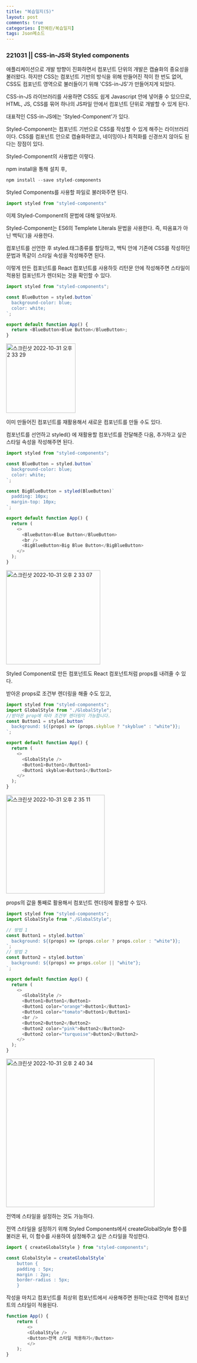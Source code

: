 ```yaml
---
title: "복습일지(5)"   
layout: post    
comments: true  
categories: [전예린/복습일지]
tags: Json메소드
---
```


### 221031 || CSS-in-JS와 Styled components


애플리케이션으로 개발 방향이 진화하면서 컴포넌트 단위의 개발은 캡슐화의 중요성을 불러왔다. 
하지만 CSS는 컴포넌트 기반의 방식을 위해 만들어진 적이 한 번도 없어, CSS도 컴포넌트 영역으로 불러들이기 위해 'CSS-in-JS'가 만들어지게 되었다.


CSS-in-JS 라이브러리를 사용하면 CSS도 쉽게 Javascript 안에 넣어줄 수 있으므로, HTML, JS, CSS를 묶어 하나의 JS파일 안에서 컴포넌트 단위로 개발할 수 있게 된다.


대표적인 CSS-in-JS에는 'Styled-Component'가 있다.


Styled-Component는 컴포넌트 기반으로 CSS를 작성할 수 있게 해주는 라이브러리이다. CSS를 컴포넌트 안으로 캡슐화하였고, 네이밍이나 최적화를 신경쓰지 않아도 된다는 장점이 있다.


Styled-Component의 사용법은 이렇다.

npm install을 통해 설치 후,

```js
npm install --save styled-components
```

Styled Components를 사용할 파일로 불러와주면 된다.
```js
import styled from "styled-components"
```

이제 Styled-Component의 문법에 대해 알아보자.


Styled-Component는 ES6의 Templete Literals 문법을 사용한다. 즉, 따옴표가 아닌 백틱(`)을 사용한다.

컴포넌트를 선언한 후 styled.태그종류를 할당하고, 백틱 안에 기존에 CSS를 작성하던 문법과 똑같이 스타일 속성을 작성해주면 된다.


이렇게 만든 컴포넌트를 React 컴포넌트를 사용하듯 리턴문 안에 작성해주면 스타일이 적용된 컴포넌트가 렌더되는 것을 확인할 수 있다.
```js
import styled from "styled-components";

const BlueButton = styled.button`
  background-color: blue;
  color: white;
`;

export default function App() {
  return <BlueButton>Blue Button</BlueButton>;
}
```

<img width="188" alt="스크린샷 2022-10-31 오후 2 33 29" src="https://user-images.githubusercontent.com/39157466/198938454-300a775b-d9a7-49b3-b0fd-7fbd60a30a9a.png">


이미 만들어진 컴포넌트를 재활용해서 새로운 컴포넌트를 만들 수도 있다. 


컴포넌트를 선언하고 styled() 에 재활용할 컴포넌트를 전달해준 다음, 추가하고 싶은 스타일 속성을 작성해주면 된다.
```js
import styled from "styled-components";

const BlueButton = styled.button`
  background-color: blue;
  color: white;
`;

const BigBlueButton = styled(BlueButton)`
  padding: 10px;
  margin-top: 10px;
`;

export default function App() {
  return (
    <>
      <BlueButton>Blue Button</BlueButton>
      <br />
      <BigBlueButton>Big Blue Button</BigBlueButton>
    </>
  );
}
```
<img width="255" alt="스크린샷 2022-10-31 오후 2 33 07" src="https://user-images.githubusercontent.com/39157466/198938397-1a240435-eea8-42f1-a0a1-195ec75f53d7.png">


Styled Component로 만든 컴포넌트도 React 컴포넌트처럼 props를 내려줄 수 있다. 


받아온 props로 조건부 렌더링을 해줄 수도 있고,
```js
import styled from "styled-components";
import GlobalStyle from "./GlobalStyle";
//받아온 prop에 따라 조건부 렌더링이 가능합니다.
const Button1 = styled.button`
  background: ${(props) => (props.skyblue ? "skyblue" : "white")};
`;

export default function App() {
  return (
    <>
      <GlobalStyle />
      <Button1>Button1</Button1>
      <Button1 skyblue>Button1</Button1>
    </>
  );
}
```

<img width="267" alt="스크린샷 2022-10-31 오후 2 35 11" src="https://user-images.githubusercontent.com/39157466/198938619-943185ea-ce4f-453f-81be-676bfb69c558.png">


props의 값을 통째로 활용해서 컴포넌트 렌더링에 활용할 수 있다.
```js
import styled from "styled-components";
import GlobalStyle from "./GlobalStyle";

// 방법 1
const Button1 = styled.button`
  background: ${(props) => (props.color ? props.color : "white")};
`;
// 방법 2
const Button2 = styled.button`
  background: ${(props) => props.color || "white"};
`;

export default function App() {
  return (
    <>
      <GlobalStyle />
      <Button1>Button1</Button1>
      <Button1 color="orange">Button1</Button1>
      <Button1 color="tomato">Button1</Button1>
      <br />
      <Button2>Button2</Button2>
      <Button2 color="pink">Button2</Button2>
      <Button2 color="turquoise">Button2</Button2>
    </>
  );
}
```
<img width="402" alt="스크린샷 2022-10-31 오후 2 40 34" src="https://user-images.githubusercontent.com/39157466/198939296-16f5680b-babd-4589-bf0a-f6133e6d17fe.png">


전역에 스타일을 설정하는 것도 가능하다.


전역 스타일을 설정하기 위해 Styled Components에서 createGlobalStyle 함수를 불러온 뒤, 이 함수를 사용하여 설정해주고 싶은 스타일을 작성한다.
```js
import { createGlobalStyle } from "styled-components";

const GlobalStyle = createGlobalStyle`
	button {
	padding : 5px;
	margin : 2px;
	border-radius : 5px;
	}
 ```
 
 작성을 마치고 <GlobalStyle> 컴포넌트를 최상위 컴포넌트에서 사용해주면 원하는대로 전역에 <GlobalStyle> 컴포넌트의 스타일이 적용된다.
  
```js
function App() {
	return (
		<>
		<GlobalStyle />
		<Button>전역 스타일 적용하기</Button>
		</>
	);
}
```
